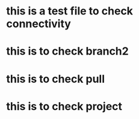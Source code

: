 # this is a test file to check connectivity


# this is to check branch2

# this is to check pull


# this is to check project 


